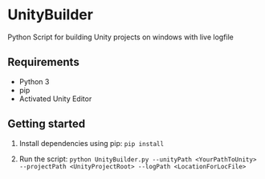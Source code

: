 # UnityBuilder
Python Script for building Unity projects on windows with live logfile

## Requirements
- Python 3
- pip
- Activated Unity Editor

## Getting started

1. Install dependencies using pip:
``pip install``

2. Run the script: ``python UnityBuilder.py --unityPath <YourPathToUnity> --projectPath <UnityProjectRoot> --logPath <LocationForLocFile>``
